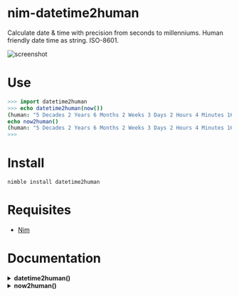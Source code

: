 # nim-datetime2human

Calculate date &amp; time with precision from seconds to millenniums.
Human friendly date time as string. ISO-8601.

![screenshot](https://source.unsplash.com/BXOXnQ26B7o/800x402 "Illustrative Photo by https://unsplash.com/@aronvisuals")


# Use

```nim
>>> import datetime2human
>>> echo datetime2human(now())
(human: "5 Decades 2 Years 6 Months 2 Weeks 3 Days 2 Hours 4 Minutes 16 Seconds", short: "5 Decades", iso: "2018-05-05 23:04:16-03:00", units: (seconds: 16, minutes: 4, hours: 2, days: 3, weeks: 2, months: 6, years: 2, decades: 5, centuries: 0, millenniums: 0))
echo now2human()
(human: "5 Decades 2 Years 6 Months 2 Weeks 3 Days 2 Hours 4 Minutes 16 Seconds", short: "5 Decades", iso: "2018-05-05 23:04:16-03:00", units: (seconds: 16, minutes: 4, hours: 2, days: 3, weeks: 2, months: 6, years: 2, decades: 5, centuries: 0, millenniums: 0))
>>>
```


# Install

```
nimble install datetime2human
```


# Requisites

- [Nim](https://nim-lang.org)


# Documentation

<details>
    <summary><b>datetime2human()</b></summary>

**Description:**
Calculate date &amp; time with precision from seconds to millenniums.
Human friendly date time as string. ISO-8601 representation.
The proc only accepts `DateTime`.

**Arguments:**
- `datetime_obj` A valid `DateTime` object, `DateTime` type, required.

**Returns:** `HumanTimes` type, a tuple.

</details>


<details>
    <summary><b>now2human()</b></summary>

**Description:**
Now expressed as human friendly time units string, Just a shortcut to `datetime2human`.

**Arguments:** None.

**Returns:** `HumanTimes` type, a tuple.

</details>
